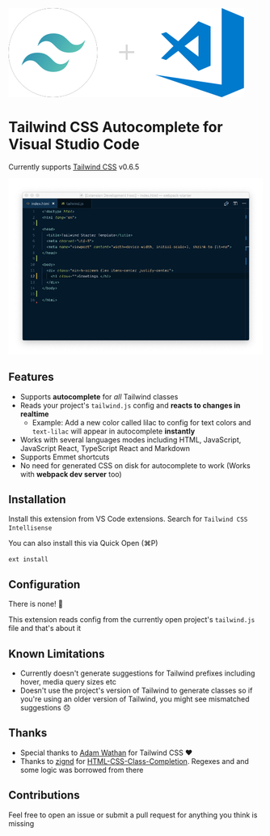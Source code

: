 ![logo](logo.png)

# Tailwind CSS Autocomplete for Visual Studio Code

<!-- Add badges here -->

Currently supports [Tailwind CSS](https://github.com/tailwindcss/tailwindcss) v0.6.5

![demo](demo.gif)

## Features

- Supports **autocomplete** for _all_ Tailwind classes
- Reads your project's `tailwind.js` config and **reacts to changes in realtime**
  - Example: Add a new color called lilac to config for text colors and `text-lilac` will appear in autocomplete **instantly**
- Works with several languages modes including HTML, JavaScript, JavaScript React, TypeScript React and Markdown
  <!-- Add other language templates that are supported -->
- Supports Emmet shortcuts
- No need for generated CSS on disk for autocomplete to work (Works with **webpack dev server** too)

## Installation

Install this extension from VS Code extensions. Search for `Tailwind CSS Intellisense`

<!-- Add link to Visual Studio Code extensions marketplace -->

You can also install this via Quick Open (⌘P)

`ext install`

## Configuration

There is none! 🎉

This extension reads config from the currently open project's `tailwind.js` file and that's about it

## Known Limitations

- Currently doesn't generate suggestions for Tailwind prefixes including hover, media query sizes etc
- Doesn't use the project's version of Tailwind to generate classes so if you're using an older version of Tailwind, you might see mismatched suggestions 😞

## Thanks

- Special thanks to [Adam Wathan](https://github.com/adamwathan) for Tailwind CSS ❤️
- Thanks to [zignd](https://github.com/zignd) for [HTML-CSS-Class-Completion](https://github.com/zignd/HTML-CSS-Class-Completion). Regexes and and some logic was borrowed from there

## Contributions

Feel free to open an issue or submit a pull request for anything you think is missing
